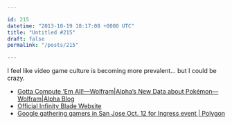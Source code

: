 ```yaml
---

id: 215
datetime: "2013-10-19 18:17:08 +0000 UTC"
title: "Untitled #215"
draft: false
permalink: "/posts/215"

---
```


I feel like video game culture is becoming more prevalent... but I could be crazy. 

 
 * [Gotta Compute ‘Em All!—Wolfram|Alpha’s New Data about Pokémon—Wolfram|Alpha Blog](http://blog.wolframalpha.com/2013/10/10/gotta-compute-em-all-wolframalphas-new-data-about-pokemon/)
 * [Official Infinity Blade Website](http://infinityblade.com/the-game/1)
 * [Google gathering gamers in San Jose Oct. 12 for Ingress event | Polygon](http://www.polygon.com/2013/10/10/4825162/google-gathering-gamers-in-san-jose-oct-12-for-ingress-event)



